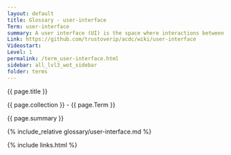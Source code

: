 ```yaml
---
layout: default
title: Glossary - user-interface
Term: user-interface
summary: A user interface (UI) is the space where interactions between humans and machines occur.
Link: https://github.com/trustoverip/acdc/wiki/user-interface
Videostart: 
Level: 1
permalink: /term_user-interface.html
sidebar: all_lvl3_wot_sidebar
folder: terms
---
```


{{ page.title }}

{{ page.collection }} - {{ page.Term }}

   {{ page.summary }}

{% include_relative glossary/user-interface.md %}

 {% include links.html %} 
